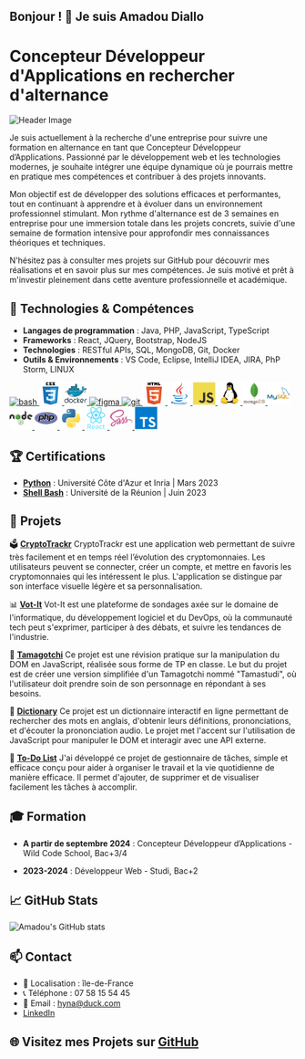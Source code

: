 ## Bonjour ! 👋 Je suis Amadou Diallo

# Concepteur Développeur d'Applications en rechercher d'alternance

![Header Image](https://via.placeholder.com/800x200?text=Welcome+to+Amadou's+GitHub)

Je suis actuellement à la recherche d'une entreprise pour suivre une formation en alternance en tant que Concepteur Développeur d’Applications. Passionné par le développement web et les technologies modernes, je souhaite intégrer une équipe dynamique où je pourrais mettre en pratique mes compétences et contribuer à des projets innovants.

Mon objectif est de développer des solutions efficaces et performantes, tout en continuant à apprendre et à évoluer dans un environnement professionnel stimulant. Mon rythme d'alternance est de 3 semaines en entreprise pour une immersion totale dans les projets concrets, suivie d'une semaine de formation intensive pour approfondir mes connaissances théoriques et techniques.

N'hésitez pas à consulter mes projets sur GitHub pour découvrir mes réalisations et en savoir plus sur mes compétences. Je suis motivé et prêt à m'investir pleinement dans cette aventure professionnelle et académique.

## 🚀 Technologies & Compétences

- **Langages de programmation** : Java, PHP, JavaScript, TypeScript
- **Frameworks** : React, JQuery, Bootstrap, NodeJS
- **Technologies** : RESTful APIs, SQL, MongoDB, Git, Docker
- **Outils & Environnements** : VS Code, Eclipse, IntelliJ IDEA, JIRA, PhP Storm, LINUX

<p align="left"> <a href="https://www.gnu.org/software/bash/" target="_blank" rel="noreferrer"> <img src="https://www.vectorlogo.zone/logos/gnu_bash/gnu_bash-icon.svg" alt="bash" width="40" height="40"/> </a> <a href="https://www.w3schools.com/css/" target="_blank" rel="noreferrer"> <img src="https://raw.githubusercontent.com/devicons/devicon/master/icons/css3/css3-original-wordmark.svg" alt="css3" width="40" height="40"/> </a> <a href="https://www.docker.com/" target="_blank" rel="noreferrer"> <img src="https://raw.githubusercontent.com/devicons/devicon/master/icons/docker/docker-original-wordmark.svg" alt="docker" width="40" height="40"/> </a> <a href="https://www.figma.com/" target="_blank" rel="noreferrer"> <img src="https://www.vectorlogo.zone/logos/figma/figma-icon.svg" alt="figma" width="40" height="40"/> </a> <a href="https://git-scm.com/" target="_blank" rel="noreferrer"> <img src="https://www.vectorlogo.zone/logos/git-scm/git-scm-icon.svg" alt="git" width="40" height="40"/> </a> <a href="https://www.w3.org/html/" target="_blank" rel="noreferrer"> <img src="https://raw.githubusercontent.com/devicons/devicon/master/icons/html5/html5-original-wordmark.svg" alt="html5" width="40" height="40"/> </a> <a href="https://www.java.com" target="_blank" rel="noreferrer"> <img src="https://raw.githubusercontent.com/devicons/devicon/master/icons/java/java-original.svg" alt="java" width="40" height="40"/> </a> <a href="https://developer.mozilla.org/en-US/docs/Web/JavaScript" target="_blank" rel="noreferrer"> <img src="https://raw.githubusercontent.com/devicons/devicon/master/icons/javascript/javascript-original.svg" alt="javascript" width="40" height="40"/> </a> <a href="https://www.linux.org/" target="_blank" rel="noreferrer"> <img src="https://raw.githubusercontent.com/devicons/devicon/master/icons/linux/linux-original.svg" alt="linux" width="40" height="40"/> </a> <a href="https://www.mongodb.com/" target="_blank" rel="noreferrer"> <img src="https://raw.githubusercontent.com/devicons/devicon/master/icons/mongodb/mongodb-original-wordmark.svg" alt="mongodb" width="40" height="40"/> </a> <a href="https://www.mysql.com/" target="_blank" rel="noreferrer"> <img src="https://raw.githubusercontent.com/devicons/devicon/master/icons/mysql/mysql-original-wordmark.svg" alt="mysql" width="40" height="40"/> </a> <a href="https://nodejs.org" target="_blank" rel="noreferrer"> <img src="https://raw.githubusercontent.com/devicons/devicon/master/icons/nodejs/nodejs-original-wordmark.svg" alt="nodejs" width="40" height="40"/> </a> <a href="https://www.php.net" target="_blank" rel="noreferrer"> <img src="https://raw.githubusercontent.com/devicons/devicon/master/icons/php/php-original.svg" alt="php" width="40" height="40"/> </a> <a href="https://www.python.org" target="_blank" rel="noreferrer"> <img src="https://raw.githubusercontent.com/devicons/devicon/master/icons/python/python-original.svg" alt="python" width="40" height="40"/> </a> <a href="https://reactjs.org/" target="_blank" rel="noreferrer"> <img src="https://raw.githubusercontent.com/devicons/devicon/master/icons/react/react-original-wordmark.svg" alt="react" width="40" height="40"/> </a> <a href="https://sass-lang.com" target="_blank" rel="noreferrer"> <img src="https://raw.githubusercontent.com/devicons/devicon/master/icons/sass/sass-original.svg" alt="sass" width="40" height="40"/> </a> <a href="https://www.typescriptlang.org/" target="_blank" rel="noreferrer"> <img src="https://raw.githubusercontent.com/devicons/devicon/master/icons/typescript/typescript-original.svg" alt="typescript" width="40" height="40"/> </a> </p>

## 🏆 Certifications

- **[Python](https://openbadgefactory.com/validator/result?a=https%3A%2F%2Fopenbadgefactory.com%2Fv1%2Fassertion%2F4646b23a95b9da601bf1a9c82053084c91ff5cb2.json)** : Université Côte d'Azur et Inria | Mars 2023
- **[Shell Bash](https://openbadgefactory.com/validator/result?a=https%3A%2F%2Fopenbadgefactory.com%2Fv1%2Fassertion%2Fadf398ea5a8cfcdad312ab6d877a8f2d1417c91c.json)** : Université de la Réunion | Juin 2023



## 📂 Projets

🗳️ **[CryptoTrackr](https://github.com/HYNA42/cryptotrackr)**
CryptoTrackr est une application web permettant de suivre très facilement et en temps réel l’évolution des cryptomonnaies. Les utilisateurs peuvent se connecter, créer un compte, et mettre en favoris les cryptomonnaies qui les intéressent le plus. L'application se distingue par son interface visuelle légère et sa personnalisation.

📊 **[Vot-It](https://github.com/HYNA42/votit)**
Vot-It est une plateforme de sondages axée sur le domaine de l'informatique, du développement logiciel et du DevOps, où la communauté tech peut s'exprimer, participer à des débats, et suivre les tendances de l'industrie.

🐣 **[Tamagotchi](https://github.com/HYNA42/tamagotchi)**
Ce projet est une révision pratique sur la manipulation du DOM en JavaScript, réalisée sous forme de TP en classe. Le but du projet est de créer une version simplifiée d'un Tamagotchi nommé "Tamastudi", où l'utilisateur doit prendre soin de son personnage en répondant à ses besoins.

📖 **[Dictionary](https://github.com/HYNA42/dictionary)**
Ce projet est un dictionnaire interactif en ligne permettant de rechercher des mots en anglais, d'obtenir leurs définitions, prononciations, et d'écouter la prononciation audio. Le projet met l'accent sur l'utilisation de JavaScript pour manipuler le DOM et interagir avec une API externe.

📝 **[To-Do List](https://github.com/HYNA42/todo-list)**
J'ai développé ce projet de gestionnaire de tâches, simple et efficace conçu pour aider à organiser le travail et la vie quotidienne de manière efficace. Il permet d'ajouter, de supprimer et de visualiser facilement les tâches à accomplir.


## 🎓 Formation

- **A partir de septembre 2024** : Concepteur Développeur d’Applications - Wild Code School, Bac+3/4

- **2023-2024** : Développeur Web - Studi, Bac+2

## 📈 GitHub Stats

![Amadou's GitHub stats](https://github-readme-stats.vercel.app/api?username=HYNA42&show_icons=true&theme=radical)

## 📫 Contact

- 📍 Localisation : île-de-France
- 📞 Téléphone : 07 58 15 54 45
- 📧 Email : [hyna@duck.com](mailto:hyna@duck.com)
- [LinkedIn](https://www.linkedin.com/in/bylojalo/)


## 🌐 Visitez mes Projets sur [GitHub](https://github.com/HYNA42)
